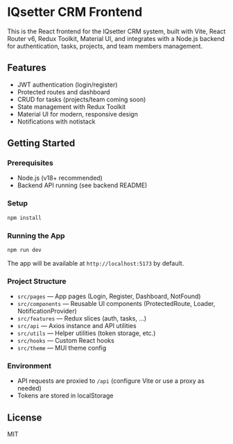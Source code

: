 # IQsetter CRM Frontend

This is the React frontend for the IQsetter CRM system, built with Vite, React Router v6, Redux Toolkit, Material UI, and integrates with a Node.js backend for authentication, tasks, projects, and team members management.

## Features
- JWT authentication (login/register)
- Protected routes and dashboard
- CRUD for tasks (projects/team coming soon)
- State management with Redux Toolkit
- Material UI for modern, responsive design
- Notifications with notistack

## Getting Started

### Prerequisites
- Node.js (v18+ recommended)
- Backend API running (see backend README)

### Setup
```sh
npm install
```

### Running the App
```sh
npm run dev
```

The app will be available at `http://localhost:5173` by default.

### Project Structure
- `src/pages` — App pages (Login, Register, Dashboard, NotFound)
- `src/components` — Reusable UI components (ProtectedRoute, Loader, NotificationProvider)
- `src/features` — Redux slices (auth, tasks, ...)
- `src/api` — Axios instance and API utilities
- `src/utils` — Helper utilities (token storage, etc.)
- `src/hooks` — Custom React hooks
- `src/theme` — MUI theme config

### Environment
- API requests are proxied to `/api` (configure Vite or use a proxy as needed)
- Tokens are stored in localStorage

## License
MIT
